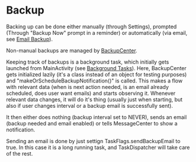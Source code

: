 # Backup
Backing up can be done either manually (through Settings), 
prompted (Through "Backup Now" prompt in a reminder) 
or automatically (via  email, see [Email Backup](backup_email.md)).

Non-manual backups are managed by [BackupCenter](../../app/src/main/java/nl/joozd/logbookapp/core/BackupCenter.kt).

Keeping track of backups is a background task, which initially gets launched from MainActivity 
(see [Background Tasks](background_tasks.md)).
Here, BackupCenter gets initialized lazily (it's a class instead of an object for testing purposes)
and "makeOrScheduleBackupNotification()" is called.
This makes a flow with relevant data (when is next action needed, is an email already scheduled, 
does user want emails) and starts observing it. Whenever relevant data changes, it will do it's 
thing (usually just when starting, but also if user changes interval or a backup email is 
successfully sent).

It then either does nothing (backup interval set to NEVER), sends an email (backup needed and email 
enabled) or tells MessageCenter to show a notification. 

Sending an email is done by just settign TaskFlags.sendBackupEmail to true. In this case it is a 
long running task, and TaskDispatcher will take care of the rest. 